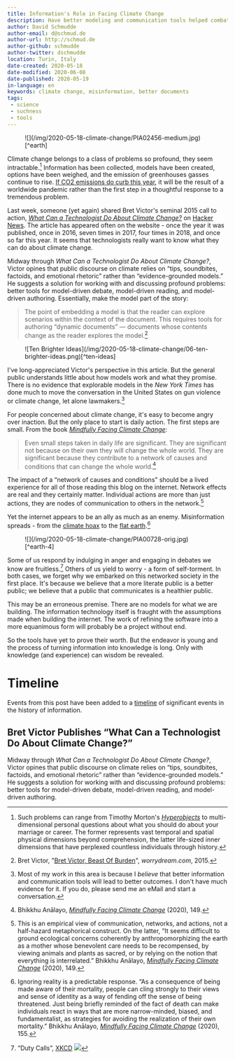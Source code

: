 ```yaml
---
title: Information's Role in Facing Climate Change
description: Have better modeling and communication tools helped combat climate change?
author: David Schmudde
author-email: d@schmud.de
author-url: http://schmud.de
author-github: schmudde
author-twitter: dschmudde
location: Turin, Italy
date-created: 2020-05-18
date-modified: 2020-06-08
date-published: 2020-05-19
in-language: en
keywords: climate change, misinformation, better documents
tags:
 - science
 - suchness
 - tools
---
```


<figure>
![](/img/2020-05-18-climate-change/PIA02456-medium.jpg)[^earth]

[^earth]: {-} NASA/JPL. *[Seawinds Wind-Ice Interaction](https://images.nasa.gov/details-PIA02456)*. Image, 2000.
</figure>

Climate change belongs to a class of problems so profound, they seem intractable.[^problems] Information has been collected, models have been created, options have been weighed, and the emission of greenhouses gasses continue to rise. [If CO2 emissions do curb this year](https://thebreakthrough.org/issues/energy/covid-co2-drop), it will be the result of a worldwide pandemic rather than the first step in a thoughtful response to a tremendous problem.

[^problems]: Such problems can range from Timothy Morton's *[Hyperobjects](https://www.upress.umn.edu/book-division/books/hyperobjects)* to multi-dimensional personal questions about what you should do about your marriage or career. The former represents vast temporal and spatial physical dimensions beyond comprehension, the latter life-sized inner dimensions that have perplexed countless individuals through history.

Last week, someone (yet again) shared Bret Victor's seminal 2015 call to action, *[What Can a Technologist Do About Climate Change?](http://worrydream.com/#!/ClimateChange)* on [Hacker News](https://news.ycombinator.com/item?id=23153043). The article has appeared often on the website - once the year it was published, once in 2016, seven times in 2017, four times in 2018, and once so far this year. It seems that technologists really want to know what they can do about climate change.

Midway through *What Can a Technologist Do About Climate Change?*, Victor opines that public discourse on climate relies on &ldquo;tips, soundbites, factoids, and emotional rhetoric&rdquo; rather than &ldquo;evidence-grounded models.&rdquo; He suggests a solution for working with and discussing profound problems: better tools for model-driven debate, model-driven reading, and model-driven authoring. Essentially, make the model part of the story:

> The point of embedding a model is that the reader can explore scenarios within the context of the document. This requires tools for authoring “dynamic documents” — documents whose contents change as the reader explores the model.[^victor]

[^victor]: Bret Victor, "[Bret Victor, Beast Of Burden](http://worrydream.com/#!/ClimateChange)", *worrydream.com*, 2015.

<figure>
![Ten Brighter Ideas](/img/2020-05-18-climate-change/06-ten-brighter-ideas.png)[^ten-ideas]

[^ten-ideas]: A still from Bret Victor's "explorable explanation," [Ten Brighter Ideas?](http://worrydream.com/TenBrighterIdeas/) (2010). A still image cannot capture the concept, it should be experienced to be understood.
</figure>

I've long-appreciated Victor's perspective in this article. But the general public understands little about how models work and what they promise. There is no evidence that explorable models in the *New York Times* has done much to move the conversation in the United States on gun violence or climate change, let alone lawmakers.[^evidence]

[^evidence]: Most of my work in this area is because I *believe* that better information and communication tools will lead to better outcomes. I don't have much evidence for it. If you do, please send me an eMail and start a conversation.

For people concerned about climate change, it's easy to become angry over inaction. But the only place to start is daily action. The first steps are small. From the book *[Mindfully Facing Climate Change](https://www.buddhistinquiry.org/resources/books/)*:

> Even small steps taken in daily life are significant. They are significant not because on their own they will change the whole world. They are significant because they contribute to a network of causes and conditions that can change the whole world.[^149]

[^149]: Bhikkhu Anālayo, *[Mindfully Facing Climate Change](https://www.buddhistinquiry.org/resources/books/)* (2020), 149.

The impact of a &ldquo;network of causes and conditions&rdquo; should be a lived experience for all of those reading this blog on the internet. Network effects are real and they certainly matter. Individual actions are more than just actions, they are nodes of communication to others in the network.[^45]

[^45]: This is an empirical view of communication, networks, and actions, not a half-hazard metaphorical construct. On the latter, &ldquo;It seems difficult to ground ecological concerns coherently by anthropomorphizing the earth as a mother whose benevolent care needs to be recompensed, by viewing animals and plants as sacred, or by relying on the notion that everything is interrelated.&rdquo; Bhikkhu Anālayo, *[Mindfully Facing Climate Change](https://www.buddhistinquiry.org/resources/books/)* (2020), 149.

Yet the internet appears to be an ally as much as an enemy. Misinformation spreads - from the [climate hoax](https://www.breitbart.com/politics/2019/04/09/nolte-scientists-prove-man-made-global-warming-is-a-hoax/) to the [flat earth](https://www.tfes.org/).[^155]

[^155]: Ignoring reality is a predictable response. &ldquo;As a consequence of being made aware of their mortality, people can cling strongly to their views and sense of identity as a way of fending off the sense of being threatened. Just being briefly reminded of the fact of death can make individuals react in ways that are more narrow-minded, biased, and fundamentalist, as strategies for avoiding the realization of their own mortality.&rdquo; Bhikkhu Anālayo, *[Mindfully Facing Climate Change](https://www.buddhistinquiry.org/resources/books/)* (2020), 155.

<figure>
![](/img/2020-05-18-climate-change/PIA00728-orig.jpg) [^earth-4]

[^earth-4]: Four views of our (round) home from a single vantage point. NASA/JPL/Johns Hopkins University. *[Global Images Of Earth](https://images.nasa.gov/details-PIA00728)*. Image, 1997.
</figure>

Some of us respond by indulging in anger and engaging in debates we know are fruitless.[^xkcd] Others of us yield to worry - a form of self-torment. In both cases, we forget why we embarked on this networked society in the first place. It's because we believe that a more literate public is a better public; we believe that a public that communicates is a healthier public.

[^xkcd]: &ldquo;Duty Calls&rdquo;, [XKCD](https://xkcd.com/386/) ![](img/2020-05-18-climate-change/duty-calls.png)

This may be an erroneous premise. There are no models for what we are building. The information technology itself is fraught with the assumptions made when building the internet. The work of refining the software into a more equanimous form will probably be a project without end.

So the tools have yet to prove their worth. But the endeavor is young and the process of turning information into knowledge is long. Only with knowledge (and experience) can wisdom be revealed.

# Timeline

Events from this post have been added to a [timeline](/pages/timeline.html) of significant events in the history of information.

<div class="timeline-item" date-is='November 2015' machine-date='2015-11'>

## Bret Victor Publishes &ldquo;What Can a Technologist Do About Climate Change?&rdquo;

Midway through *What Can a Technologist Do About Climate Change?*, Victor opines that public discourse on climate relies on “tips, soundbites, factoids, and emotional rhetoric” rather than “evidence-grounded models.” He suggests a solution for working with and discussing profound problems: better tools for model-driven debate, model-driven reading, and model-driven authoring.

</div>
